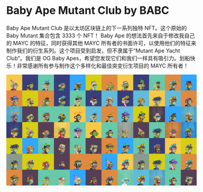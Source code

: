 # Baby Ape Mutant Club by BABC

Baby Ape Mutant Club 是以太坊区块链上的下一系列独特 NFT。这个原始的 Baby Mutant 集合包含 3333 个 NFT！ Baby Ape 的想法首先来自于修改我自己的 MAYC 的特征，同时获得其他 MAYC 所有者的书面许可，以使用他们的特征来制作我们的衍生系列。这个项目受到启发，但不隶属于“Mutant Ape Yacht Club”。我们是 OG Baby Apes，希望您发现它们和我们一样具有吸引力。划船快乐！非常感谢所有参与制作这个多样化和最佳突变衍生项目的 MAYC 所有者！

![nft](unnamed.png)
